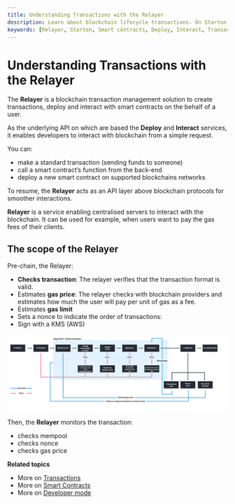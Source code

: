 ```yaml
---
title: Understanding Transactions with the Relayer
description: Learn about blockchain lifecycle transactions. On Starton, the Relayer is a blockchain transaction management solution to create transactions, deploy and interact with smart contracts on the behalf of a user.
keywords: [Relayer, Starton, Smart contracts, Deploy, Interact, Transaction]
---
```


# Understanding Transactions with the Relayer

The **Relayer** is a blockchain transaction management solution to create transactions, deploy and interact with smart contracts on the behalf of a user.

As the underlying API on which are based the **Deploy** and **Interact** services, it enables developers to interact with blockchain from a simple request.

You can:
- make a standard transaction (sending funds to someone)
- call a smart contract’s function from the back-end
- deploy a new smart contract on supported blockchains networks

To resume, the **Relayer** acts as an API layer above blockchain protocols for smoother interactions.

**Relayer** is a service enabling centralised servers to interact with the blockchain. It can be used for example, when users want to pay the gas fees of their clients.

## The scope of the Relayer


Pre-chain, the Relayer:

- **Checks transaction**: The relayer verifies that the transaction format is valid.
- Estimates **gas price**: The relayer checks with blockchain providers and estimates how much the user will pay per unit of gas as a fee.
- Estimates **gas limit**  
- Sets a nonce to indicate the order of transactions:
- Sign with a KMS (AWS)

![Relayer prechain](src/schemaLight.jpg)

Then, the **Relayer** monitors the transaction:

- checks mempool
- checks nonce
- checks gas price



**Related topics**

- More on [Transactions](/Transactions/creating-a-transaction.mdx)
- More on [Smart Contracts](/Smart-contract/understanding-smart-contracts.md)
- More on [Developer mode](/Developer/Discovering-coding-interface.md)
